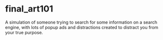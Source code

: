 # final_art101

A simulation of someone trying to search for some information on a search
engine, with lots of popup ads and distractions created to distract you
from your true purpose.
